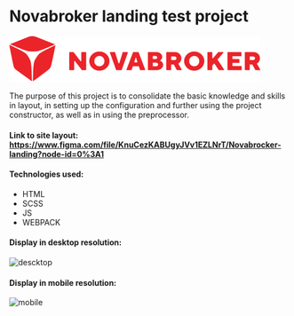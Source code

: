 # Novabroker landing test project

![](src/images/Group_logo.svg)

The purpose of this project is to consolidate the basic knowledge and skills in layout, in setting up the configuration and further using the project constructor, as well as in using the preprocessor.

#### Link to site layout: https://www.figma.com/file/KnuCezKABUgyJVv1EZLNrT/Novabrocker-landing?node-id=0%3A1
#### Technologies used:
* HTML
* SCSS
* JS
* WEBPACK

#### Display in desktop resolution:
![descktop](https://user-images.githubusercontent.com/78146509/166591044-5377c14e-0ec9-47d0-b694-72b97ebf4bec.gif)

#### Display in mobile resolution:
![mobile](https://user-images.githubusercontent.com/78146509/166605699-2186b641-98bd-4048-9d4e-a028114d6550.gif)
